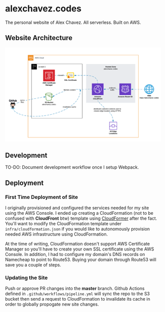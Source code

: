 # alexchavez.codes
The personal website of Alex Chavez. All serverless. Built on AWS.

## Website Architecture

![Website Architectures of alexchavez.codes](img/website-architecture.png)

## Development

TO-DO: Document development workflow once I setup Webpack.

## Deployment

### First Time Deployment of Site

I originally provisioned and configured the services needed for my site using the AWS Console. I ended up creating a CloudFormation (not to be confused with **CloudFront** btw) template using [CloudFormer](https://docs.aws.amazon.com/AWSCloudFormation/latest/UserGuide/cfn-using-cloudformer.html) after the fact. You'll want to modify the CloudFormation template under `infra/cloudformation.json` if you would like to autonomously provision needed AWS infrastructure using CloudFormation.

At the time of writing, CloudFormation doesn't support AWS Certificate Manager so you'll have to create your own SSL certificate using the AWS Console. In addition, I had to configure my domain's DNS records on Namecheap to point to Route53. Buying your domain through Route53 will save you a couple of steps.

### Updating the Site

Push or approve PR changes into the **master** branch. Github Actions defined in `.github/workflows/pipeline.yml` will sync the repo to the S3 bucket then send a request to CloudFormation to invalidate its cache in order to globally propogate new site changes.